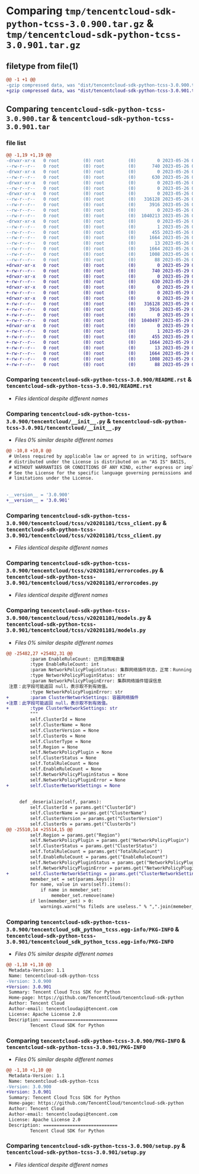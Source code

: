 # Comparing `tmp/tencentcloud-sdk-python-tcss-3.0.900.tar.gz` & `tmp/tencentcloud-sdk-python-tcss-3.0.901.tar.gz`

## filetype from file(1)

```diff
@@ -1 +1 @@
-gzip compressed data, was "dist/tencentcloud-sdk-python-tcss-3.0.900.tar", last modified: Fri May 26 02:28:38 2023, max compression
+gzip compressed data, was "dist/tencentcloud-sdk-python-tcss-3.0.901.tar", last modified: Mon May 29 02:37:43 2023, max compression
```

## Comparing `tencentcloud-sdk-python-tcss-3.0.900.tar` & `tencentcloud-sdk-python-tcss-3.0.901.tar`

### file list

```diff
@@ -1,19 +1,19 @@
-drwxr-xr-x   0 root         (0) root         (0)        0 2023-05-26 02:28:38.000000 tencentcloud-sdk-python-tcss-3.0.900/
--rw-r--r--   0 root         (0) root         (0)      740 2023-05-26 02:28:38.000000 tencentcloud-sdk-python-tcss-3.0.900/README.rst
-drwxr-xr-x   0 root         (0) root         (0)        0 2023-05-26 02:28:38.000000 tencentcloud-sdk-python-tcss-3.0.900/tencentcloud/
--rw-r--r--   0 root         (0) root         (0)      630 2023-05-26 02:28:38.000000 tencentcloud-sdk-python-tcss-3.0.900/tencentcloud/__init__.py
-drwxr-xr-x   0 root         (0) root         (0)        0 2023-05-26 02:28:38.000000 tencentcloud-sdk-python-tcss-3.0.900/tencentcloud/tcss/
--rw-r--r--   0 root         (0) root         (0)        0 2023-05-26 02:28:38.000000 tencentcloud-sdk-python-tcss-3.0.900/tencentcloud/tcss/__init__.py
-drwxr-xr-x   0 root         (0) root         (0)        0 2023-05-26 02:28:38.000000 tencentcloud-sdk-python-tcss-3.0.900/tencentcloud/tcss/v20201101/
--rw-r--r--   0 root         (0) root         (0)   316128 2023-05-26 02:28:38.000000 tencentcloud-sdk-python-tcss-3.0.900/tencentcloud/tcss/v20201101/tcss_client.py
--rw-r--r--   0 root         (0) root         (0)     3916 2023-05-26 02:28:38.000000 tencentcloud-sdk-python-tcss-3.0.900/tencentcloud/tcss/v20201101/errorcodes.py
--rw-r--r--   0 root         (0) root         (0)        0 2023-05-26 02:28:38.000000 tencentcloud-sdk-python-tcss-3.0.900/tencentcloud/tcss/v20201101/__init__.py
--rw-r--r--   0 root         (0) root         (0)  1040213 2023-05-26 02:28:38.000000 tencentcloud-sdk-python-tcss-3.0.900/tencentcloud/tcss/v20201101/models.py
-drwxr-xr-x   0 root         (0) root         (0)        0 2023-05-26 02:28:38.000000 tencentcloud-sdk-python-tcss-3.0.900/tencentcloud_sdk_python_tcss.egg-info/
--rw-r--r--   0 root         (0) root         (0)        1 2023-05-26 02:28:38.000000 tencentcloud-sdk-python-tcss-3.0.900/tencentcloud_sdk_python_tcss.egg-info/dependency_links.txt
--rw-r--r--   0 root         (0) root         (0)      455 2023-05-26 02:28:38.000000 tencentcloud-sdk-python-tcss-3.0.900/tencentcloud_sdk_python_tcss.egg-info/SOURCES.txt
--rw-r--r--   0 root         (0) root         (0)     1664 2023-05-26 02:28:38.000000 tencentcloud-sdk-python-tcss-3.0.900/tencentcloud_sdk_python_tcss.egg-info/PKG-INFO
--rw-r--r--   0 root         (0) root         (0)       13 2023-05-26 02:28:38.000000 tencentcloud-sdk-python-tcss-3.0.900/tencentcloud_sdk_python_tcss.egg-info/top_level.txt
--rw-r--r--   0 root         (0) root         (0)     1664 2023-05-26 02:28:38.000000 tencentcloud-sdk-python-tcss-3.0.900/PKG-INFO
--rw-r--r--   0 root         (0) root         (0)     1008 2023-05-26 02:28:38.000000 tencentcloud-sdk-python-tcss-3.0.900/setup.py
--rw-r--r--   0 root         (0) root         (0)       88 2023-05-26 02:28:38.000000 tencentcloud-sdk-python-tcss-3.0.900/setup.cfg
+drwxr-xr-x   0 root         (0) root         (0)        0 2023-05-29 02:37:43.000000 tencentcloud-sdk-python-tcss-3.0.901/
+-rw-r--r--   0 root         (0) root         (0)      740 2023-05-29 02:37:43.000000 tencentcloud-sdk-python-tcss-3.0.901/README.rst
+drwxr-xr-x   0 root         (0) root         (0)        0 2023-05-29 02:37:43.000000 tencentcloud-sdk-python-tcss-3.0.901/tencentcloud/
+-rw-r--r--   0 root         (0) root         (0)      630 2023-05-29 02:37:43.000000 tencentcloud-sdk-python-tcss-3.0.901/tencentcloud/__init__.py
+drwxr-xr-x   0 root         (0) root         (0)        0 2023-05-29 02:37:43.000000 tencentcloud-sdk-python-tcss-3.0.901/tencentcloud/tcss/
+-rw-r--r--   0 root         (0) root         (0)        0 2023-05-29 02:37:43.000000 tencentcloud-sdk-python-tcss-3.0.901/tencentcloud/tcss/__init__.py
+drwxr-xr-x   0 root         (0) root         (0)        0 2023-05-29 02:37:43.000000 tencentcloud-sdk-python-tcss-3.0.901/tencentcloud/tcss/v20201101/
+-rw-r--r--   0 root         (0) root         (0)   316128 2023-05-29 02:37:43.000000 tencentcloud-sdk-python-tcss-3.0.901/tencentcloud/tcss/v20201101/tcss_client.py
+-rw-r--r--   0 root         (0) root         (0)     3916 2023-05-29 02:37:43.000000 tencentcloud-sdk-python-tcss-3.0.901/tencentcloud/tcss/v20201101/errorcodes.py
+-rw-r--r--   0 root         (0) root         (0)        0 2023-05-29 02:37:43.000000 tencentcloud-sdk-python-tcss-3.0.901/tencentcloud/tcss/v20201101/__init__.py
+-rw-r--r--   0 root         (0) root         (0)  1040497 2023-05-29 02:37:43.000000 tencentcloud-sdk-python-tcss-3.0.901/tencentcloud/tcss/v20201101/models.py
+drwxr-xr-x   0 root         (0) root         (0)        0 2023-05-29 02:37:43.000000 tencentcloud-sdk-python-tcss-3.0.901/tencentcloud_sdk_python_tcss.egg-info/
+-rw-r--r--   0 root         (0) root         (0)        1 2023-05-29 02:37:43.000000 tencentcloud-sdk-python-tcss-3.0.901/tencentcloud_sdk_python_tcss.egg-info/dependency_links.txt
+-rw-r--r--   0 root         (0) root         (0)      455 2023-05-29 02:37:43.000000 tencentcloud-sdk-python-tcss-3.0.901/tencentcloud_sdk_python_tcss.egg-info/SOURCES.txt
+-rw-r--r--   0 root         (0) root         (0)     1664 2023-05-29 02:37:43.000000 tencentcloud-sdk-python-tcss-3.0.901/tencentcloud_sdk_python_tcss.egg-info/PKG-INFO
+-rw-r--r--   0 root         (0) root         (0)       13 2023-05-29 02:37:43.000000 tencentcloud-sdk-python-tcss-3.0.901/tencentcloud_sdk_python_tcss.egg-info/top_level.txt
+-rw-r--r--   0 root         (0) root         (0)     1664 2023-05-29 02:37:43.000000 tencentcloud-sdk-python-tcss-3.0.901/PKG-INFO
+-rw-r--r--   0 root         (0) root         (0)     1008 2023-05-29 02:37:43.000000 tencentcloud-sdk-python-tcss-3.0.901/setup.py
+-rw-r--r--   0 root         (0) root         (0)       88 2023-05-29 02:37:43.000000 tencentcloud-sdk-python-tcss-3.0.901/setup.cfg
```

### Comparing `tencentcloud-sdk-python-tcss-3.0.900/README.rst` & `tencentcloud-sdk-python-tcss-3.0.901/README.rst`

 * *Files identical despite different names*

### Comparing `tencentcloud-sdk-python-tcss-3.0.900/tencentcloud/__init__.py` & `tencentcloud-sdk-python-tcss-3.0.901/tencentcloud/__init__.py`

 * *Files 0% similar despite different names*

```diff
@@ -10,8 +10,8 @@
 # Unless required by applicable law or agreed to in writing, software
 # distributed under the License is distributed on an "AS IS" BASIS,
 # WITHOUT WARRANTIES OR CONDITIONS OF ANY KIND, either express or implied.
 # See the License for the specific language governing permissions and
 # limitations under the License.
 
 
-__version__ = '3.0.900'
+__version__ = '3.0.901'
```

### Comparing `tencentcloud-sdk-python-tcss-3.0.900/tencentcloud/tcss/v20201101/tcss_client.py` & `tencentcloud-sdk-python-tcss-3.0.901/tencentcloud/tcss/v20201101/tcss_client.py`

 * *Files identical despite different names*

### Comparing `tencentcloud-sdk-python-tcss-3.0.900/tencentcloud/tcss/v20201101/errorcodes.py` & `tencentcloud-sdk-python-tcss-3.0.901/tencentcloud/tcss/v20201101/errorcodes.py`

 * *Files identical despite different names*

### Comparing `tencentcloud-sdk-python-tcss-3.0.900/tencentcloud/tcss/v20201101/models.py` & `tencentcloud-sdk-python-tcss-3.0.901/tencentcloud/tcss/v20201101/models.py`

 * *Files 0% similar despite different names*

```diff
@@ -25482,27 +25482,31 @@
         :param EnableRuleCount: 已开启策略数量
         :type EnableRuleCount: int
         :param NetworkPolicyPluginStatus: 集群网络插件状态，正常：Running 不正常：Error
         :type NetworkPolicyPluginStatus: str
         :param NetworkPolicyPluginError: 集群网络插件错误信息
 注意：此字段可能返回 null，表示取不到有效值。
         :type NetworkPolicyPluginError: str
+        :param ClusterNetworkSettings: 容器网络插件
+注意：此字段可能返回 null，表示取不到有效值。
+        :type ClusterNetworkSettings: str
         """
         self.ClusterId = None
         self.ClusterName = None
         self.ClusterVersion = None
         self.ClusterOs = None
         self.ClusterType = None
         self.Region = None
         self.NetworkPolicyPlugin = None
         self.ClusterStatus = None
         self.TotalRuleCount = None
         self.EnableRuleCount = None
         self.NetworkPolicyPluginStatus = None
         self.NetworkPolicyPluginError = None
+        self.ClusterNetworkSettings = None
 
 
     def _deserialize(self, params):
         self.ClusterId = params.get("ClusterId")
         self.ClusterName = params.get("ClusterName")
         self.ClusterVersion = params.get("ClusterVersion")
         self.ClusterOs = params.get("ClusterOs")
@@ -25510,14 +25514,15 @@
         self.Region = params.get("Region")
         self.NetworkPolicyPlugin = params.get("NetworkPolicyPlugin")
         self.ClusterStatus = params.get("ClusterStatus")
         self.TotalRuleCount = params.get("TotalRuleCount")
         self.EnableRuleCount = params.get("EnableRuleCount")
         self.NetworkPolicyPluginStatus = params.get("NetworkPolicyPluginStatus")
         self.NetworkPolicyPluginError = params.get("NetworkPolicyPluginError")
+        self.ClusterNetworkSettings = params.get("ClusterNetworkSettings")
         memeber_set = set(params.keys())
         for name, value in vars(self).items():
             if name in memeber_set:
                 memeber_set.remove(name)
         if len(memeber_set) > 0:
             warnings.warn("%s fileds are useless." % ",".join(memeber_set))
```

### Comparing `tencentcloud-sdk-python-tcss-3.0.900/tencentcloud_sdk_python_tcss.egg-info/PKG-INFO` & `tencentcloud-sdk-python-tcss-3.0.901/tencentcloud_sdk_python_tcss.egg-info/PKG-INFO`

 * *Files 0% similar despite different names*

```diff
@@ -1,10 +1,10 @@
 Metadata-Version: 1.1
 Name: tencentcloud-sdk-python-tcss
-Version: 3.0.900
+Version: 3.0.901
 Summary: Tencent Cloud Tcss SDK for Python
 Home-page: https://github.com/TencentCloud/tencentcloud-sdk-python
 Author: Tencent Cloud
 Author-email: tencentcloudapi@tencent.com
 License: Apache License 2.0
 Description: ============================
         Tencent Cloud SDK for Python
```

### Comparing `tencentcloud-sdk-python-tcss-3.0.900/PKG-INFO` & `tencentcloud-sdk-python-tcss-3.0.901/PKG-INFO`

 * *Files 0% similar despite different names*

```diff
@@ -1,10 +1,10 @@
 Metadata-Version: 1.1
 Name: tencentcloud-sdk-python-tcss
-Version: 3.0.900
+Version: 3.0.901
 Summary: Tencent Cloud Tcss SDK for Python
 Home-page: https://github.com/TencentCloud/tencentcloud-sdk-python
 Author: Tencent Cloud
 Author-email: tencentcloudapi@tencent.com
 License: Apache License 2.0
 Description: ============================
         Tencent Cloud SDK for Python
```

### Comparing `tencentcloud-sdk-python-tcss-3.0.900/setup.py` & `tencentcloud-sdk-python-tcss-3.0.901/setup.py`

 * *Files identical despite different names*

